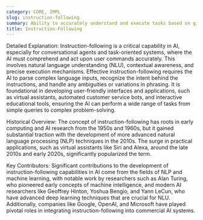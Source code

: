 ```yaml
---
category: CORE, IMPL
slug: instruction-following
summary: Ability to accurately understand and execute tasks based on given directives.
title: Instruction-Following
---
```


Detailed Explanation: Instruction-following is a critical capability in AI, especially for conversational agents and task-oriented systems, where the AI must comprehend and act upon user commands accurately. This involves natural language understanding (NLU), contextual awareness, and precise execution mechanisms. Effective instruction-following requires the AI to parse complex language inputs, recognize the intent behind the instructions, and handle any ambiguities or variations in phrasing. It is foundational in developing user-friendly interfaces and applications, such as virtual assistants, automated customer service bots, and interactive educational tools, ensuring the AI can perform a wide range of tasks from simple queries to complex problem-solving.

Historical Overview: The concept of instruction-following has roots in early computing and AI research from the 1950s and 1960s, but it gained substantial traction with the development of more advanced natural language processing (NLP) techniques in the 2010s. The surge in practical applications, such as virtual assistants like Siri and Alexa, around the late 2010s and early 2020s, significantly popularized the term.

Key Contributors: Significant contributions to the development of instruction-following capabilities in AI come from the fields of NLP and machine learning, with notable work by researchers such as Alan Turing, who pioneered early concepts of machine intelligence, and modern AI researchers like Geoffrey Hinton, Yoshua Bengio, and Yann LeCun, who have advanced deep learning techniques that are crucial for NLU. Additionally, companies like Google, OpenAI, and Microsoft have played pivotal roles in integrating instruction-following into commercial AI systems.